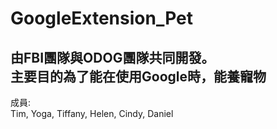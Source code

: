 # GoogleExtension_Pet
由FBI團隊與ODOG團隊共同開發。   
主要目的為了能在使用Google時，能養寵物    
-   
成員:      
Tim,   Yoga,   Tiffany,   Helen,   Cindy,   Daniel   
